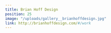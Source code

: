 ```yaml
---
title: Brian Hoff Design
position: 25
image: "/uploads/gallery__brianhoffdesign.jpg"
link: http://brianhoffdesign.com/#/work
---
```


